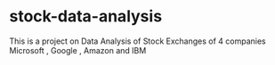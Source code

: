 # stock-data-analysis
This is a project on Data Analysis of Stock Exchanges of 4 companies Microsoft , Google , Amazon and IBM
